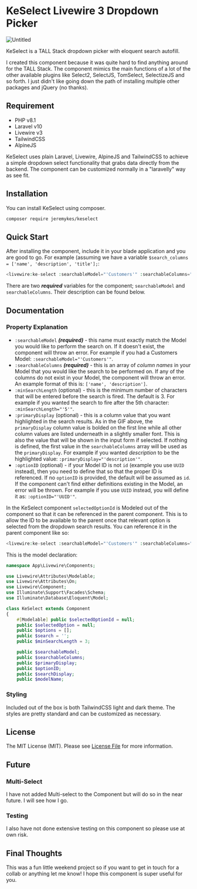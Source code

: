 # KeSelect Livewire 3 Dropdown Picker

![Untitled](https://github.com/user-attachments/assets/5d3abf64-997d-4947-9df6-723f04196fa4)


KeSelect is a TALL Stack dropdown picker with eloquent search autofill.

I created this component because it was quite hard to find anything around for the TALL Stack. The component mimics the main functions of a lot of the other available plugins like Select2, SelectJS, TomSelect, SelectizeJS and so forth. I just didn't like going down the path of installing multiple other packages and jQuery (no thanks).

## Requirement

- PHP v8.1
- Laravel v10
- Livewire v3
- TailwindCSS
- AlpineJS

KeSelect uses plain Laravel, Livewire, AlpineJS and TailwindCSS to achieve a simple dropdown select functionality that grabs data directly from the backend. The component can be customized normally in a "laravelly" way as see fit.

## Installation

You can install KeSelect using composer.

```bash
composer require jeremykes/keselect
```

## Quick Start

After installing the component, include it in your blade application and you are good to go. For example (assuming we have a variable ```$search_columns = ['name', 'description', 'title'];```:

```php
<livewire:ke-select :searchableModel="'Customers'" :searchableColumns="$search_columns" />
```
There are two ***required*** variables for the component; ```searchableModel``` and ```searchableColumns```. Their description can be found below.

## Documentation

### Property Explanation
- ```:searchableModel``` ***(required)*** - this name must exactly match the Model you would like to perform the search on. If it doesn't exist, the component will throw an error.  For example if you had a Customers Model: ```:searchableModel="'Customers'"```.
- ```:searchableColumns``` ***(required)*** - this is an array of *column names* in your Model that you would like the search to be performed on. If any of the columns do not exist in your Model, the component will throw an error. An example format of this is: ```['name', 'description']```.
- ```:minSearchLength``` (optional) - this is the minimum number of characters that will be entered before the search is fired. The default is 3. For example if you wanted the search to fire after the 5th character: ```:minSearchLength="'5'"```.
- ```:primaryDisplay``` (optional) - this is a column value that you want highlighted in the search results. As in the GIF above, the ```primaryDisplay``` column value is bolded on the first line while all other column values are listed underneath in a slightly smaller font. This is also the value that will be shown in the input form if selected. If nothing is defined, the first value in the ```searchableColumns``` array will be used as the ```primaryDisplay```. For example if you wanted *description* to be the highlighted value: ```:primaryDisplay="'description'"```.
- ```:optionID``` (optional) - if your Model ID is not ```id``` (example you use ```UUID``` instead), then you need to define that so that the proper ID is referenced. If no ```optionID``` is provided, the default will be assumed as ```id```. If the component can't find either definitions existing in the Model, an error will be thrown. For example if you use ```UUID``` instead, you will define it as: ```:optionID="'UUID'"```.

In the KeSelect component ```selectedOptionId``` is Modeled out of the component so that it can be referenced in the parent component. This is to allow the ID to be available to the parent once that relevant option is selected from the dropdown search results. You can reference it in the parent component like so:

```php
<livewire:ke-select :searchableModel="'Customers'" :searchableColumns="$search_columns" wire:model.live="selectedCustomerId" />
```

This is the model declaration:
```php
namespace App\Livewire\Components;

use Livewire\Attributes\Modelable;
use Livewire\Attributes\On;
use Livewire\Component;
use Illuminate\Support\Facades\Schema;
use Illuminate\Database\Eloquent\Model;

class KeSelect extends Component
{
    #[Modelable] public $selectedOptionId = null;
    public $selectedOption = null;
    public $options = [];
    public $search = '';
    public $minSearchLength = 3;

    public $searchableModel;
    public $searchableColumns;
    public $primaryDisplay;
    public $optionID;
    public $searchDisplay;
    public $modelName;

```

### Styling

Included out of the box is both TailwindCSS light and dark theme. The styles are pretty standard and can be customized as necessary.

## License

The MIT License (MIT). Please see [License File](LICENSE.md) for more information.

## Future

### Multi-Select

I have not added Multi-select to the Component but will do so in the near future. I will see how I go.

### Testing

I also have not done extensive testing on this component so please use at own risk.

## Final Thoughts

This was a fun little weekend project so if you want to get in touch for a collab or anything let me know!  I hope this component is super useful for you.


